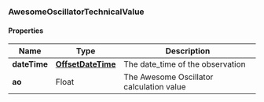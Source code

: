 
[//]: # (CLASS:AwesomeOscillatorTechnicalValue)

[//]: # (KIND:object)

### AwesomeOscillatorTechnicalValue

#### Properties

[//]: # (START_DEFINITION)

Name | Type | Description
------------ | ------------- | -------------
**dateTime** | [**OffsetDateTime**](OffsetDateTime.md) | The date_time of the observation &nbsp;
**ao** | Float | The Awesome Oscillator calculation value &nbsp;

[//]: # (END_DEFINITION)


[//]: # (CONTAINED_CLASS:OffsetDateTime)





